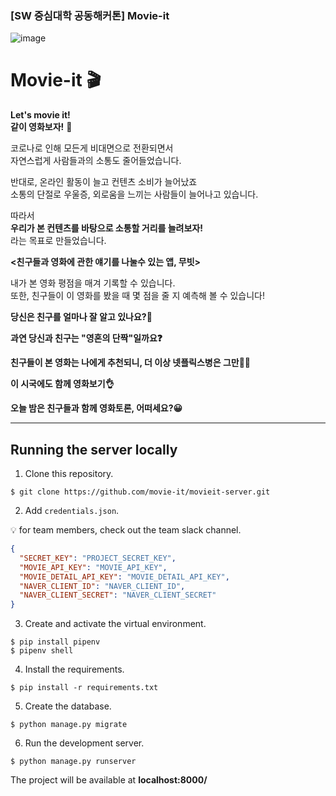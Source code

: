 ### [SW 중심대학 공동해커톤] Movie-it

![image](https://user-images.githubusercontent.com/55101567/107108115-03433600-6879-11eb-8118-022498348fc1.png)

# Movie-it :clapper:


__Let's movie it!__   
__같이 영화보자!__ :tada:


코로나로 인해 모든게 비대면으로 전환되면서  
자연스럽게 사람들과의 소통도 줄어들었습니다.  


반대로, 온라인 활동이 늘고 컨텐츠 소비가 늘어났죠  
소통의 단절로 우울증, 외로움을 느끼는 사람들이 늘어나고 있습니다.  


따라서  
__우리가 본 컨텐츠를 바탕으로 소통할 거리를 늘려보자!__  
라는 목표로 만들었습니다.  


__<친구들과 영화에 관한 얘기를 나눌수 있는 앱, 무빗>__  


내가 본 영화 평점을 매겨 기록할 수 있습니다.    
또한, 친구들이 이 영화를 봤을 때 몇 점을 줄 지 예측해 볼 수 있습니다!  


__당신은 친구를 얼마나 잘 알고 있나요?:two_men_holding_hands:__  


__과연 당신과 친구는 "영혼의 단짝"일까요:question:__  


__친구들이 본 영화는 나에게 추천되니, 더 이상 넷플릭스병은 그만🙅‍♀️__  


__이 시국에도 함께 영화보기👌__  


__오늘 밤은 친구들과 함께 영화토론, 어떠세요?😀__  

---

## Running the server locally
1. Clone this repository.
```terminal
$ git clone https://github.com/movie-it/movieit-server.git
```
2. Add `credentials.json`.

:bulb: for team members, check out the team slack channel.
```json
{
  "SECRET_KEY": "PROJECT_SECRET_KEY",
  "MOVIE_API_KEY": "MOVIE_API_KEY",
  "MOVIE_DETAIL_API_KEY": "MOVIE_DETAIL_API_KEY",
  "NAVER_CLIENT_ID": "NAVER_CLIENT_ID",
  "NAVER_CLIENT_SECRET": "NAVER_CLIENT_SECRET"
}
```
3. Create and activate the virtual environment.
```terminal
$ pip install pipenv
$ pipenv shell
```
4. Install the requirements.
```terminal
$ pip install -r requirements.txt
```
5. Create the database.
```terminal
$ python manage.py migrate
```
6. Run the development server.
```terminal
$ python manage.py runserver
```

The project will be available at **localhost:8000/**
